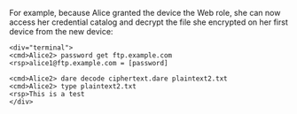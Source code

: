 
For example, because Alice granted the device the Web role, she can now access her credential 
catalog and decrypt the file she encrypted on her first device from the new device:


~~~~
<div="terminal">
<cmd>Alice2> password get ftp.example.com
<rsp>alice1@ftp.example.com = [password]

<cmd>Alice2> dare decode ciphertext.dare plaintext2.txt
<cmd>Alice2> type plaintext2.txt
<rsp>This is a test
</div>
~~~~


